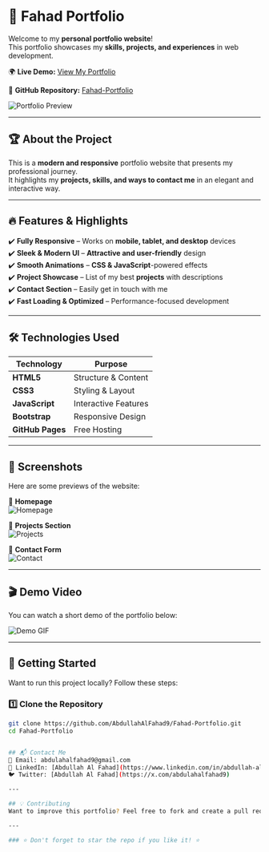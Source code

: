 # 🚀 Fahad Portfolio

Welcome to my **personal portfolio website**!  
This portfolio showcases my **skills, projects, and experiences** in web development.  

🌍 **Live Demo:** [View My Portfolio](https://abdullahalfahad9.github.io/Fahad-Portfolio/)  

📌 **GitHub Repository:** [Fahad-Portfolio](https://github.com/AbdullahAlFahad9/Fahad-Portfolio)  

![Portfolio Preview](https://your-image-url.com/demo.gif)

---

## 🏆 About the Project
This is a **modern and responsive** portfolio website that presents my professional journey.  
It highlights my **projects, skills, and ways to contact me** in an elegant and interactive way.  

---

## 🔥 Features & Highlights  
✔️ **Fully Responsive** – Works on **mobile, tablet, and desktop** devices  
✔️ **Sleek & Modern UI** – **Attractive and user-friendly** design  
✔️ **Smooth Animations** – **CSS & JavaScript**-powered effects  
✔️ **Project Showcase** – List of my best **projects** with descriptions  
✔️ **Contact Section** – Easily get in touch with me  
✔️ **Fast Loading & Optimized** – Performance-focused development  

---

## 🛠️ Technologies Used  
| Technology  | Purpose  |
|------------|----------|
| **HTML5**  | Structure & Content |
| **CSS3**   | Styling & Layout |
| **JavaScript** | Interactive Features |
| **Bootstrap** | Responsive Design |
| **GitHub Pages** | Free Hosting |

---

## 📸 Screenshots  
Here are some previews of the website:  

🔹 **Homepage**  
![Homepage](https://your-image-url.com/homepage.png)  

🔹 **Projects Section**  
![Projects](https://your-image-url.com/projects.png)  

🔹 **Contact Form**  
![Contact](https://your-image-url.com/contact.png)  

---

## 🎬 Demo Video  
You can watch a short demo of the portfolio below:  

![Demo GIF](https://your-image-url.com/demo.gif)  

---

## 🚀 Getting Started  

Want to run this project locally? Follow these steps:  

### 1️⃣ Clone the Repository  
```bash
git clone https://github.com/AbdullahAlFahad9/Fahad-Portfolio.git
cd Fahad-Portfolio


## 📬 Contact Me  
📧 Email: abdulahalfahad9@gmail.com
🔗 LinkedIn: [Abdullah Al Fahad](https://www.linkedin.com/in/abdullah-al-fahad-26569b1b6)  
🐦 Twitter: [Abdullah Al Fahad](https://x.com/abdulahalfahad9)  

---

## 💡 Contributing  
Want to improve this portfolio? Feel free to fork and create a pull request!  

---

### ⭐ Don't forget to star the repo if you like it! ⭐
